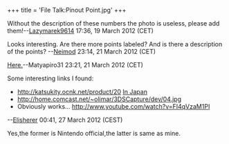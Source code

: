 +++
title = 'File Talk:Pinout Point.jpg'
+++

Without the description of these numbers the photo is useless, please
add them!--[Lazymarek9614](User:Lazymarek9614 "wikilink") 17:36, 19
March 2012 (CET)

Looks interesting. Are there more points labeled? And is there a
description of the points? --[Neimod](User:Neimod "wikilink") 23:14, 21
March 2012 (CET)

[Here.](Talk:Hardware "wikilink")--Matyapiro31 23:21, 21 March 2012
(CET)

Some interesting links I found:

- <http://katsukity.ocnk.net/product/20> [In
  Japan](http://cart05.lolipop.jp/LA04663495/?mode=ITEM2&p_id=PR00102193854)
- <http://home.comcast.net/~olimar/3DSCapture/dev/04.jpg>
- Obviously works... <http://www.youtube.com/watch?v=FI4qVzaM1PI>

--[Elisherer](User:Elisherer "wikilink") 00:41, 27 March 2012 (CEST)

Yes,the former is Nintendo official,the latter is same as mine.

